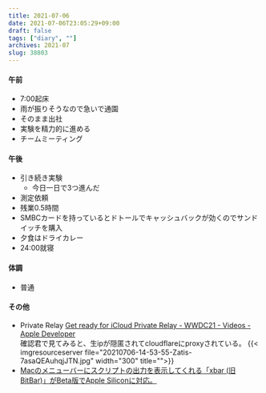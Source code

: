 ```yaml
---
title: 2021-07-06
date: 2021-07-06T23:05:29+09:00
draft: false
tags: ["diary", ""]
archives: 2021-07
slug: 38803
---
```

#### 午前
- 7:00起床
- 雨が振りそうなので急いで通園
- そのまま出社
- 実験を精力的に進める
- チームミーティング
#### 午後
- 引き続き実験
  - 今日一日で3つ進んだ
- 測定依頼
- 残業0.5時間
- SMBCカードを持っているとドトールでキャッシュバックが効くのでサンドイッチを購入
- 夕食はドライカレー
- 24:00就寝
#### 体調
- 普通
#### その他
- Private Relay
[Get ready for iCloud Private Relay - WWDC21 - Videos - Apple Developer](https://developer.apple.com/videos/play/wwdc2021/10096/)  
確認君で見てみると、生ipが隠匿されてcloudflareにproxyされている。
{{< imgresourceserver file="20210706-14-53-55-Zatis-7asaQEAuhqjJTN.jpg" width="300" title="">}}
- [Macのメニューバーにスクリプトの出力を表示してくれる「xbar (旧BitBar)」がBeta版でApple Siliconに対応。](https://applech2.com/archives/20210706-xbar-v2-1-0-support-apple-silicon.html)